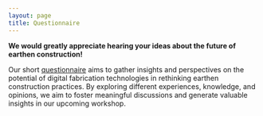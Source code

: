 ```yaml
---
layout: page
title: Questionnaire
---
```


**We would greatly appreciate hearing your ideas about the future of earthen construction!**

Our short [questionnaire](https://docs.google.com/forms/d/19wk5iDPUm7eeYgRIVDdh8INRUQ9NXLQ62j-GBuwdIa8) aims to gather insights and perspectives on the potential of digital fabrication technologies in rethinking earthen construction practices. By exploring different experiences, knowledge, and opinions, we aim to foster meaningful discussions and generate valuable insights in our upcoming workshop.



 

